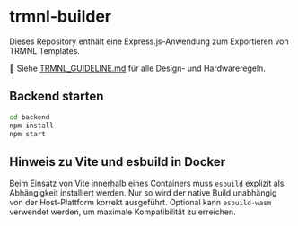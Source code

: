 # trmnl-builder

Dieses Repository enthält eine Express.js-Anwendung zum Exportieren von TRMNL Templates.

📘 Siehe [TRMNL_GUIDELINE.md](TRMNL_GUIDELINE.md) für alle Design- und Hardwareregeln.

## Backend starten

```bash
cd backend
npm install
npm start
```

## Hinweis zu Vite und esbuild in Docker

Beim Einsatz von Vite innerhalb eines Containers muss `esbuild` explizit als Abhängigkeit installiert werden.
Nur so wird der native Build unabhängig von der Host-Plattform korrekt ausgeführt.
Optional kann `esbuild-wasm` verwendet werden, um maximale Kompatibilität zu erreichen.
